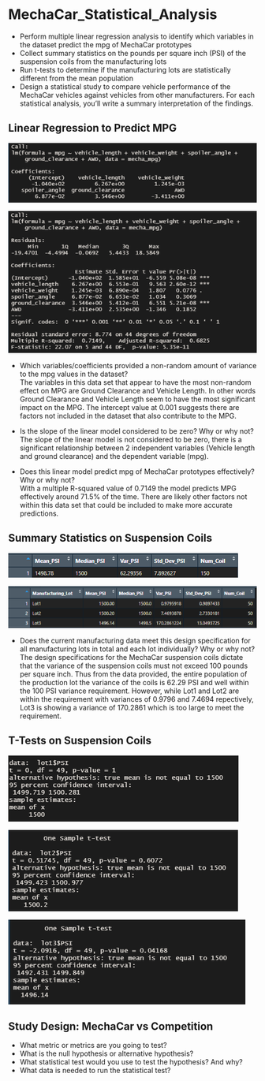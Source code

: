 # MechaCar_Statistical_Analysis

 - Perform multiple linear regression analysis to identify which variables in the dataset predict the mpg of MechaCar prototypes
 - Collect summary statistics on the pounds per square inch (PSI) of the suspension coils from the manufacturing lots
 - Run t-tests to determine if the manufacturing lots are statistically different from the mean population
 - Design a statistical study to compare vehicle performance of the MechaCar vehicles against vehicles from other manufacturers. For each statistical analysis, you’ll write a summary interpretation of the findings.

## Linear Regression to Predict MPG

![ mpgLineReg](img/mpgLineReg.PNG)

![ mpgSummary](img/mpgSummary.PNG)

 - Which variables/coefficients provided a non-random amount of variance to the mpg values in the dataset? <br/>
The variables in this data set that appear to have the most non-random effect on MPG are Ground Clearance and Vehicle Length.  In other words Ground Clearance and Vehicle Length seem to have the most significant impact on the MPG. The intercept value at 0.001 suggests there are factors not included in the dataset that also contribute to the MPG.

 - Is the slope of the linear model considered to be zero? Why or why not? <br/>
The slope of the linear model is not considered to be zero, there is a significant relationship between 2 independent variables (Vehicle length and ground clearance) and the dependent variable (mpg).

 - Does this linear model predict mpg of MechaCar prototypes effectively? Why or why not? <br/>
With a multiple R-squared value of 0.7149 the model predicts MPG effectively around 71.5% of the time. There are likely other factors not within this data set that could be included to make more accurate predictions.

## Summary Statistics on Suspension Coils

![ total_summary_table](img/total_summary_table.PNG)

![ lot_summary_table](img/lot_summary_table.PNG)

 - Does the current manufacturing data meet this design specification for all manufacturing lots in total and each lot individually? Why or why not?<br/>
The design specifications for the MechaCar suspension coils dictate that the variance of the suspension coils must not exceed 100 pounds per square inch. Thus from the data provided, the entire population of the production lot the variance of the coils is 62.29 PSI and well within the 100 PSI variance requirement. However, while Lot1 and Lot2 are within the requirement with variances of 0.9796 and 7.4694 repectively, Lot3 is showing a variance of 170.2861 which is too large to meet the requirement.

## T-Tests on Suspension Coils


![ lot1_t_test](img/lot1_t_test.PNG)

![ lot2_t_test](img/lot2_t_test.PNG)

![ lot3_t_test](img/lot3_t_test.PNG)


## Study Design: MechaCar vs Competition

 - What metric or metrics are you going to test?
 - What is the null hypothesis or alternative hypothesis?
 - What statistical test would you use to test the hypothesis? And why?
 - What data is needed to run the statistical test?